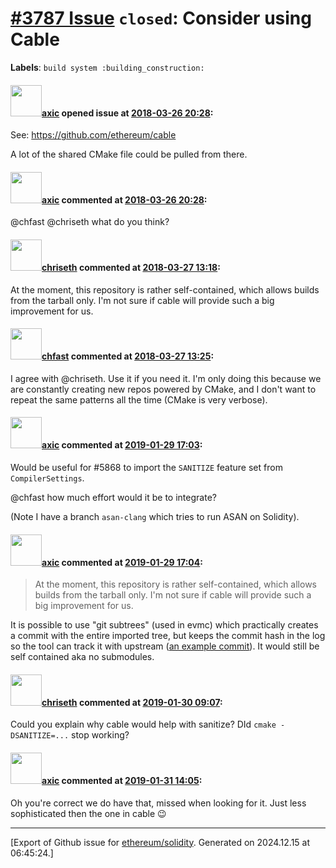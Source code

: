 # [\#3787 Issue](https://github.com/ethereum/solidity/issues/3787) `closed`: Consider using Cable
**Labels**: `build system :building_construction:`


#### <img src="https://avatars.githubusercontent.com/u/20340?v=4" width="50">[axic](https://github.com/axic) opened issue at [2018-03-26 20:28](https://github.com/ethereum/solidity/issues/3787):

See: https://github.com/ethereum/cable

A lot of the shared CMake file could be pulled from there.

#### <img src="https://avatars.githubusercontent.com/u/20340?v=4" width="50">[axic](https://github.com/axic) commented at [2018-03-26 20:28](https://github.com/ethereum/solidity/issues/3787#issuecomment-376300772):

@chfast @chriseth what do you think?

#### <img src="https://avatars.githubusercontent.com/u/9073706?v=4" width="50">[chriseth](https://github.com/chriseth) commented at [2018-03-27 13:18](https://github.com/ethereum/solidity/issues/3787#issuecomment-376521633):

At the moment, this repository is rather self-contained, which allows builds from the tarball only. I'm not sure if cable will provide such a big improvement for us.

#### <img src="https://avatars.githubusercontent.com/u/573380?u=6cd4b0f473d862749cbed137d0bb32b726ae071f&v=4" width="50">[chfast](https://github.com/chfast) commented at [2018-03-27 13:25](https://github.com/ethereum/solidity/issues/3787#issuecomment-376523879):

I agree with @chriseth. Use it if you need it.
I'm only doing this because we are constantly creating new repos powered by CMake, and I don't want to repeat the same patterns all the time (CMake is very verbose).

#### <img src="https://avatars.githubusercontent.com/u/20340?v=4" width="50">[axic](https://github.com/axic) commented at [2019-01-29 17:03](https://github.com/ethereum/solidity/issues/3787#issuecomment-458621667):

Would be useful for #5868 to import the `SANITIZE` feature set from `CompilerSettings`.

@chfast how much effort would it be to integrate?

(Note I have a branch `asan-clang` which tries to run ASAN on Solidity).

#### <img src="https://avatars.githubusercontent.com/u/20340?v=4" width="50">[axic](https://github.com/axic) commented at [2019-01-29 17:04](https://github.com/ethereum/solidity/issues/3787#issuecomment-458622150):

> At the moment, this repository is rather self-contained, which allows builds from the tarball only. I'm not sure if cable will provide such a big improvement for us.

It is possible to use "git subtrees" (used in evmc) which practically creates a commit with the entire imported tree, but keeps the commit hash in the log so the tool can track it with upstream ([an example commit](https://github.com/ethereum/evmc/commit/e60d8604af0b40a39db2d7b386df8177a2994e7f)). It would still be self contained aka no submodules.

#### <img src="https://avatars.githubusercontent.com/u/9073706?v=4" width="50">[chriseth](https://github.com/chriseth) commented at [2019-01-30 09:07](https://github.com/ethereum/solidity/issues/3787#issuecomment-458866953):

Could you explain why cable would help with sanitize? DId `cmake -DSANITIZE=...` stop working?

#### <img src="https://avatars.githubusercontent.com/u/20340?v=4" width="50">[axic](https://github.com/axic) commented at [2019-01-31 14:05](https://github.com/ethereum/solidity/issues/3787#issuecomment-459355740):

Oh you're correct we do have that, missed when looking for it. Just less sophisticated then the one in cable 😉


-------------------------------------------------------------------------------



[Export of Github issue for [ethereum/solidity](https://github.com/ethereum/solidity). Generated on 2024.12.15 at 06:45:24.]
